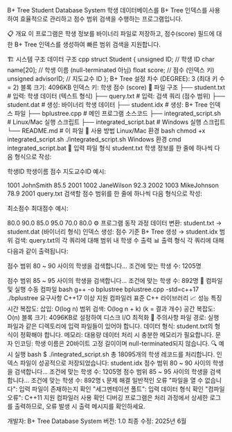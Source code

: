 B+ Tree Student Database System
학생 데이터베이스를 B+ Tree 인덱스를 사용하여 효율적으로 관리하고 점수 범위 검색을 수행하는 프로그램입니다.

📋 개요
이 프로그램은 학생 정보를 바이너리 파일로 저장하고, 점수(score) 필드에 대한 B+ Tree 인덱스를 생성하여 빠른 범위 검색을 지원합니다.

🏗️ 시스템 구조
데이터 구조
cpp
struct Student {
    unsigned ID;        // 학생 ID
    char name[20];      // 학생 이름 (null-terminated 아님)
    float score;        // 점수 (인덱스 키)
    unsigned advisorID; // 지도교수 ID
};
B+ Tree 설정
차수 (DEGREE): 3 (최대 키 수 = 2)
블록 크기: 4096KB
인덱스 키: 학생 점수 (score)
📁 파일 구조
├── student.txt          # 입력: 학생 데이터 (텍스트 형식)
├── query.txt           # 입력: 검색 쿼리 (점수 범위)
├── student.dat         # 생성: 바이너리 학생 데이터
├── student.idx         # 생성: B+ Tree 인덱스 파일
├── bplustree.cpp       # 메인 프로그램 소스코드
├── integrated_script.sh # Linux/Mac 실행 스크립트
├── integrated_script.bat # Windows 실행 스크립트
└── README.md           # 이 파일
🚀 사용 방법
Linux/Mac 환경
bash
chmod +x integrated_script.sh
./integrated_script.sh
Windows 환경
cmd
integrated_script.bat
📝 입력 파일 형식
student.txt
학생 정보를 한 줄에 하나씩 다음 형식으로 작성:

학생ID 학생이름 점수 지도교수ID
예시:

1001 JohnSmith 85.5 2001
1002 JaneWilson 92.3 2002
1003 MikeJohnson 78.9 2001
query.txt
검색할 점수 범위를 한 줄에 하나씩 다음 형식으로 작성:

최소점수 최대점수
예시:

80.0 90.0
85.0 95.0
70.0 80.0
⚙️ 프로그램 동작 과정
데이터 변환: student.txt → student.dat (바이너리 형식)
인덱스 생성: 점수 기준 B+ Tree 생성 → student.idx
범위 검색: query.txt의 각 쿼리에 대해 범위 내 학생 수 출력
📊 출력 형식
각 쿼리에 대해 다음과 같이 출력됩니다:

점수 범위 80 ~ 90 사이의 학생을 검색합니다...
조건에 맞는 학생 수: 1205명

점수 범위 85 ~ 95 사이의 학생을 검색합니다...
조건에 맞는 학생 수: 892명
🔧 컴파일 및 실행
수동 컴파일
bash
g++ -o bplustree bplustree.cpp -std=c++17
./bplustree
요구사항
C++17 이상 지원 컴파일러
표준 C++ 라이브러리
📈 성능 특징
시간 복잡도:
삽입: O(log n)
범위 검색: O(log n + k) (k = 결과 개수)
공간 복잡도: O(n)
블록 크기: 4096KB로 설정하여 디스크 I/O 최적화
🐛 주의사항
파일 경로: 실행 파일과 같은 디렉토리에 입력 파일들이 있어야 합니다.
데이터 형식: student.txt의 형식이 정확해야 합니다.
메모리: 대용량 데이터 처리 시 충분한 메모리가 필요합니다.
문자 인코딩: 학생 이름은 20바이트 고정 길이이며 null-terminated되지 않습니다.
🔍 예시 실행
bash
$ ./integrated_script.sh
총 18095개의 학생 레코드를 처리합니다.
인덱스 파일이 성공적으로 저장되었습니다: student.idx
점수 범위 80 ~ 90 사이의 학생을 검색합니다...
조건에 맞는 학생 수: 1205명
점수 범위 85 ~ 95 사이의 학생을 검색합니다...
조건에 맞는 학생 수: 892명
📞 문제 해결
일반적인 오류
"파일을 열 수 없습니다": 입력 파일이 존재하는지 확인
"세그멘테이션 폴트": 입력 데이터 형식 확인
"컴파일 오류": C++11 지원 컴파일러 사용 확인
디버깅
프로그램은 처리 과정에서 상세한 로그를 출력하므로, 오류 발생 시 출력 메시지를 확인하세요.

개발자: B+ Tree Database System
버전: 1.0
최종 수정: 2025년 6월


